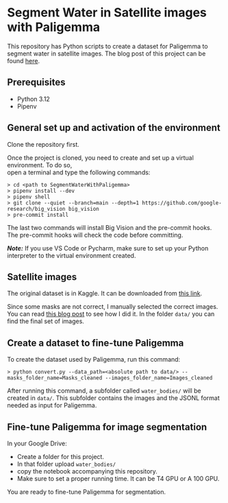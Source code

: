 # Segment Water in Satellite images with Paligemma
This repository has Python scripts to create a dataset for Paligemma to segment water in satellite images.
The blog post of this project can be found [here](https://medium.com/p/b172dc0cf55d/edit).

## Prerequisites 
- Python 3.12 
- Pipenv

## General set up and activation of the environment 
Clone the repository first.

Once the project is cloned, you need to create and set up a virtual environment. To do so,  
open a terminal and type the following commands:

```
> cd <path to SegmentWaterWithPaligemma>
> pipenv install --dev
> pipenv shell
> git clone --quiet --branch=main --depth=1 https://github.com/google-research/big_vision big_vision
> pre-commit install 
```
The last two commands will install Big Vision and the pre-commit hooks. 
The pre-commit hooks will check the code before committing.


***Note:*** If you use VS Code or Pycharm, make sure to set up your Python interpreter 
to the virtual environment created.

## Satellite images
The original dataset is in Kaggle. It can be downloaded from [this link](https://www.kaggle.com/datasets/franciscoescobar/satellite-images-of-water-bodies). 

Since some masks are not correct, I manually selected the correct images. You can read [this blog post]()
to see how I did it. In the folder `data/` you can find the final set of images.

## Create a dataset to fine-tune Paligemma

To create the dataset used by Paligemma, run this command:

```
> python convert.py --data_path=<absolute path to data/> --masks_folder_name=Masks_cleaned --images_folder_name=Images_cleaned
```

After running this command, a subfolder called `water_bodies/` will be created in `data/`.
This subfolder contains the images and the JSONL format needed as input for Paligemma. 

## Fine-tune Paligemma for image segmentation
In your Google Drive:
* Create a folder for this project.
* In that folder upload `water_bodies/` 
* copy the notebook accompanying this repository.
* Make sure to set a proper running time. It can be T4 GPU or A 100 GPU. 

You are ready to fine-tune Paligemma for segmentation.
